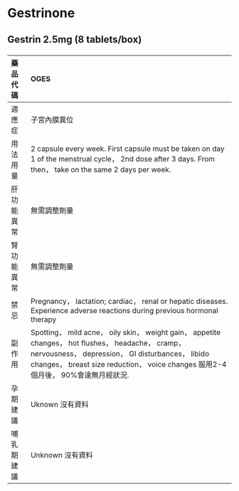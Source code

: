 # Gestrinone

## Gestrin 2.5mg (8 tablets/box)

##### 

| 藥品代碼   | OGES                                                                                                                                                                                                                                        |
|:-----------|:--------------------------------------------------------------------------------------------------------------------------------------------------------------------------------------------------------------------------------------------|
| 適應症     | 子宮內膜異位                                                                                                                                                                                                                                |
| 用法用量   | 2 capsule every week. First capsule must be taken on day 1 of the menstrual cycle， 2nd dose after 3 days. From then， take on the same 2 days per week.                                                                                    |
| 肝功能異常 | 無需調整劑量                                                                                                                                                                                                                                |
| 腎功能異常 | 無需調整劑量                                                                                                                                                                                                                                |
| 禁忌       | Pregnancy， lactation; cardiac， renal or hepatic diseases. Experience adverse reactions during previous hormonal therapy                                                                                                                   |
| 副作用     | Spotting， mild acne， oily skin， weight gain， appetite changes， hot flushes， headache， cramp， nervousness， depression， GI disturbances， libido changes， breast size reduction， voice changes 服用2-4個月後， 90%會達無月經狀況. |
| 孕期建議   | Uknown 沒有資料                                                                                                                                                                                                                             |
| 哺乳期建議 | Unknown 沒有資料                                                                                                                                                                                                                            |

